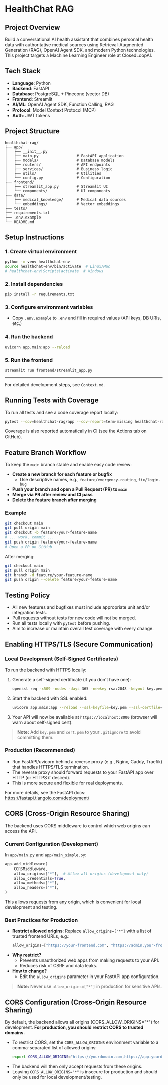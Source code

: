 # HealthChat RAG

## Project Overview
Build a conversational AI health assistant that combines personal health data with authoritative medical sources using Retrieval-Augmented Generation (RAG), OpenAI Agent SDK, and modern Python technologies. This project targets a Machine Learning Engineer role at ClosedLoopAI.

## Tech Stack
- **Language**: Python
- **Backend**: FastAPI
- **Database**: PostgreSQL + Pinecone (vector DB)
- **Frontend**: Streamlit
- **AI/ML**: OpenAI Agent SDK, Function Calling, RAG
- **Protocol**: Model Context Protocol (MCP)
- **Auth**: JWT tokens

## Project Structure
```
healthchat-rag/
├── app/
│   ├── __init__.py
│   ├── main.py                 # FastAPI application
│   ├── models/                 # Database models
│   ├── routers/                # API endpoints
│   ├── services/               # Business logic
│   ├── utils/                  # Utilities
│   └── config.py               # Configuration
├── frontend/
│   ├── streamlit_app.py        # Streamlit UI
│   └── components/             # UI components
├── data/
│   ├── medical_knowledge/      # Medical data sources
│   └── embeddings/             # Vector embeddings
├── tests/
├── requirements.txt
├── .env.example
└── README.md
```

## Setup Instructions

### 1. Create virtual environment
```bash
python -m venv healthchat-env
source healthchat-env/bin/activate  # Linux/Mac
# healthchat-env\Scripts\activate  # Windows
```

### 2. Install dependencies
```bash
pip install -r requirements.txt
```

### 3. Configure environment variables
- Copy `.env.example` to `.env` and fill in required values (API keys, DB URIs, etc.)

### 4. Run the backend
```bash
uvicorn app.main:app --reload
```

### 5. Run the frontend
```bash
streamlit run frontend/streamlit_app.py
```

---

For detailed development steps, see `Context.md`.

## Running Tests with Coverage

To run all tests and see a code coverage report locally:

```bash
pytest --cov=healthchat-rag/app --cov-report=term-missing healthchat-rag/tests/
```

Coverage is also reported automatically in CI (see the Actions tab on GitHub).

## Feature Branch Workflow

To keep the `main` branch stable and enable easy code review:

- **Create a new branch for each feature or bugfix**
  - Use descriptive names, e.g., `feature/emergency-routing`, `fix/login-bug`
- **Push your branch and open a Pull Request (PR) to `main`**
- **Merge via PR after review and CI pass**
- **Delete the feature branch after merging**

### Example
```bash
git checkout main
git pull origin main
git checkout -b feature/your-feature-name
# ... work, commit ...
git push origin feature/your-feature-name
# Open a PR on GitHub
```

After merging:
```bash
git checkout main
git pull origin main
git branch -d feature/your-feature-name
git push origin --delete feature/your-feature-name
```

## Testing Policy

- All new features and bugfixes must include appropriate unit and/or integration tests.
- Pull requests without tests for new code will not be merged.
- Run all tests locally with `pytest` before pushing.
- Aim to increase or maintain overall test coverage with every change.

## Enabling HTTPS/TLS (Secure Communication)

### Local Development (Self-Signed Certificates)
To run the backend with HTTPS locally:

1. Generate a self-signed certificate (if you don't have one):
   ```bash
   openssl req -x509 -nodes -days 365 -newkey rsa:2048 -keyout key.pem -out cert.pem -subj "/CN=localhost"
   ```
2. Start the backend with SSL enabled:
   ```bash
   uvicorn app.main:app --reload --ssl-keyfile=key.pem --ssl-certfile=cert.pem
   ```
3. Your API will now be available at `https://localhost:8000` (browser will warn about self-signed cert).

> **Note:** Add `key.pem` and `cert.pem` to your `.gitignore` to avoid committing them.

### Production (Recommended)
- Run FastAPI/uvicorn behind a reverse proxy (e.g., Nginx, Caddy, Traefik) that handles HTTPS/TLS termination.
- The reverse proxy should forward requests to your FastAPI app over HTTP (or HTTPS if desired).
- This is more secure and flexible for real deployments.

For more details, see the FastAPI docs: https://fastapi.tiangolo.com/deployment/

## CORS (Cross-Origin Resource Sharing)

The backend uses CORS middleware to control which web origins can access the API.

### Current Configuration (Development)
In `app/main.py` and `app/main_simple.py`:
```python
app.add_middleware(
    CORSMiddleware,
    allow_origins=["*"],  # Allow all origins (development only)
    allow_credentials=True,
    allow_methods=["*"],
    allow_headers=["*"],
)
```
This allows requests from any origin, which is convenient for local development and testing.

### Best Practices for Production
- **Restrict allowed origins**: Replace `allow_origins=["*"]` with a list of trusted frontend URLs, e.g.:
  ```python
  allow_origins=["https://your-frontend.com", "https://admin.your-frontend.com"]
  ```
- **Why restrict?**
  - Prevents unauthorized web apps from making requests to your API.
  - Reduces risk of CSRF and data leaks.
- **How to change?**
  - Edit the `allow_origins` parameter in your FastAPI app configuration.

> **Note:** Never use `allow_origins=["*"]` in production for sensitive APIs.

## CORS Configuration (Cross-Origin Resource Sharing)

By default, the backend allows all origins (CORS_ALLOW_ORIGINS="*") for development. **For production, you should restrict CORS to trusted domains.**

- To restrict CORS, set the `CORS_ALLOW_ORIGINS` environment variable to a comma-separated list of allowed origins:
  ```bash
  export CORS_ALLOW_ORIGINS="https://yourdomain.com,https://app.yourdomain.com"
  ```
- The backend will then only accept requests from these origins.
- Leaving `CORS_ALLOW_ORIGINS="*"` is insecure for production and should only be used for local development/testing.
